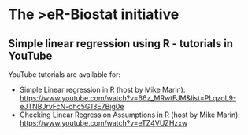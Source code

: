 # The >eR-Biostat initiative
## Simple linear regression using R - tutorials in YouTube

YouTube tutorials are available for:
* Simple Linear regression in R (host by Mike Marin): https://www.youtube.com/watch?v=66z_MRwtFJM&list=PLqzoL9-eJTNBJrvFcN-ohc5G13E7Big0e
* Checking Linear Regression Assumptions in R (host by Mike Marin): https://www.youtube.com/watch?v=eTZ4VUZHzxw
